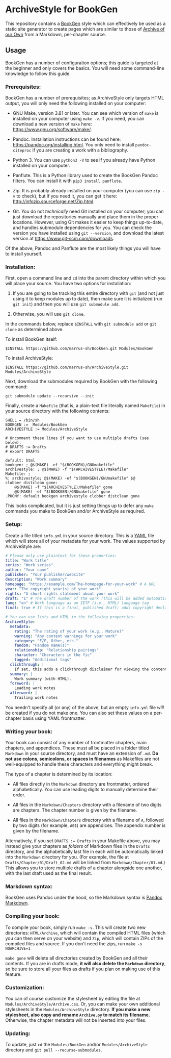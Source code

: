 # ArchiveStyle for BookGen

This repository contains a [BookGen](https://github.com/marrus-sh/BookGen) style which can effectively be used as a static site generator to create pages which are similar to those of [Archive of our Own](https://archiveofourown.org/) from a Markdown, per-chapter source.

## Usage

BookGen has a number of configuration options; this guide is targeted at the beginner and only covers the basics.
You will need some command-line knowledge to follow this guide.

### Prerequisites:

BookGen has a number of prerequisites; as ArchiveStyle only targets HTML output, you will only need the following installed on your computer:

+ GNU Make, version 3.81 or later. You can see which version of `make` is installed on your computer using `make -v`. If you need, you can download a new version of `make` here: <https://www.gnu.org/software/make/>.

+ Pandoc.
Installation instructions can be found here: <https://pandoc.org/installing.html>.
You only need to install `pandoc-citeproc` if you are creating a work with a bibliography.

+ Python 3.
You can use `python3 -V` to see if you already have Python installed on your computer.

+ Panflute.
This is a Python library used to create the BookGen Pandoc filters.
You can install it with `pip3 install panflute`.

+ Zip.
It is probably already installed on your computer (you can use `zip -v` to check), but if you need it, you can get it here: <http://infozip.sourceforge.net/Zip.html>.

+ Git.
You do not *technically* need Git installed on your computer; you can just download the repositories manually and place them in the proper locations.
However, using Git makes it easier to keep things up-to-date, and handles submodule dependencies for you.
You can check the version you have installed using `git --version`, and download the latest version at <https://www.git-scm.com/downloads>.

Of the above, Pandoc and Panflute are the most likely things you will have to install yourself.

### Installation:

First, open a command line and `cd` into the parent directory within which you will place your source.
You have two options for installation:

1. If you are going to be tracking this entire directory with `git` (and not just using it to keep modules up to date), then make sure it is initialized (run `git init`) and then you will use `git submodule add`.

2. Otherwise, you will use `git clone`.

In the commands below, replace `$INSTALL` with `git submodule add` or `git clone` as determined above.

To install BookGen itself:

	$INSTALL https://github.com/marrus-sh/BookGen.git Modules/BookGen

To install ArchiveStyle:

	$INSTALL https://github.com/marrus-sh/ArchiveStyle.git Modules/ArchiveStyle

Next, download the submodules required by BookGen with the following command:

	git submodule update --recursive --init

Finally, create a `Makefile` (that is, a plain-text file literally named `Makefile`) in your source directory with the following contents:

```make
SHELL = /bin/sh
BOOKGEN :=  Modules/BookGen
ARCHIVESTYLE := Modules/ArchiveStyle

# Uncomment these lines if you want to use multiple drafts (see below):
# DRAFTS := Drafts
# export DRAFTS

default: html
bookgen: ; @$(MAKE) -ef "$(BOOKGEN)/GNUmakefile"
archivestyle: ; @$(MAKE) -f "$(ARCHIVESTYLE)/Makefile"
Makefile: ;
%: archivestyle; @$(MAKE) -ef "$(BOOKGEN)/GNUmakefile" $@
clobber distclean gone:
	@$(MAKE) -f "$(ARCHIVESTYLE)/Makefile" gone
	@$(MAKE) -ef "$(BOOKGEN)/GNUmakefile" gone
.PHONY: default bookgen archivestyle clobber distclean gone
```

This looks complicated, but it is just setting things up to defer any `make` commands you make to BookGen and/or ArchiveStyle as required.

### Setup:

Create a file titled `info.yml` in your source directory.
This is a [YAML](https://yaml.org/) file which will store all of your metadata for your work.
The values supported by ArchiveStyle are:

```yaml
# Please only use plaintext for these properties:
title: "Work title"
series: "Work series"
author: "Your name"
publisher: "Your publisher/website"
description: "Work summary"
homepage: "https://example.com/The-homepage-for-your-work" # A URL
year: "The copyright year(s) of your work"
rights: "A short rights statement about your work"
draft: "1" # The draft number of the work (this will be added automatically if you are in drafts mode)
lang: "en" # Work language as an IETF (i.e., HTML) langauge tag
final: true # If this is a final, published draft; adds copyright declaration

# You can use lists and HTML in the following properties:
ArchiveStyle:
  metadata:
    rating: "The rating of your work (e.g., Mature)"
    warning: "Any content warnings for your work"
    category: "F/F, Other, etc."
    fandom: "Fandom name(s)"
    relationship: "Relationship pairings"
    character: "Characters in the fic"
    tagged: "Additional tags"
  clickthrough: |
    If set, this adds a clickthrough disclaimer for viewing the content.
  summary: |
    Work summary (with HTML).
  foreword: |
    Leading work notes
  afterword: |
    Trailing work notes
```

You needn't specify all (or any) of the above, but an empty `info.yml` file *will* be created if you do not make one.
You can also set these values on a per-chapter basis using YAML frontmatter.

### Writing your book:

Your book can consist of any number of frontmatter chapters, main chapters, and appendices.
These must all be placed in a folder titled `Markdown` in your source directory, and must have an extension of `.md`.
**Do not use colons, semicolons, or spaces in filenames** as Makefiles are not well-equipped to handle these characters and everything might break.

The type of a chapter is determined by its location:

+ All files directly in the `Markdown` directory are frontmatter, ordered alphabetically.
You can use leading digits to manually determine their order.

+ All files in the `Markdown/Chapters` directory with a filename of two digits are chapters.
The chapter number is given by the filename.

+ All files in the `Markdown/Chapters` directory with a filename of `A`, followed by two digits (for example, `A01`) are appendices.
The appendix number is given by the filename.

Alternatively, if you set `DRAFTS := Drafts` in your Makefile above, you may instead give your chapters as *folders* of Markdown files in the `Drafts` directory, and the alphabetically last file in each will be automatically linked into the `Markdown` directory for you.
(For example, the file at `Drafts/Chapter/01/Draft_02.md` will be linked from `Markdown/Chapter/01.md`.)
This allows you to store multiple drafts of a chapter alongside one another, with the last draft used as the final result.

### Markdown syntax:

BookGen uses Pandoc under the hood, so the Markdown syntax is [Pandoc Markdown](https://pandoc.org/MANUAL.html#pandocs-markdown).

### Compiling your book:

To compile your book, simply run `make -s`.
This will create two new directories: `HTML/Archive`, which will contain the compiled HTML files (which you can then serve on your website) and `Zip`, which will contain ZIPs of the compiled files and source.
If you don't need the zips, run `make -s NOARCHIVE=1`

`make gone` will delete all directories created by BookGen and all their contents.
If you are in drafts mode, **it will also delete the `Markdown` directory**, so be sure to store all your files as drafts if you plan on making use of this feature.

### Customization:

You can of course customize the stylesheet by editing the file at `Modules/ArchiveStyle/Archive.css`.
Or, you can make your own additional stylesheets in the `Modules/ArchiveStyle` directory.
**If you make a new stylesheet, also copy and rename `Archive.py` to match its filename.**
Otherwise, the chapter metadata will not be inserted into your files.

### Updating:

To update, just `cd` the `Modules/BookGen` and/or `Modules/ArchiveStyle` directory and `git pull --recurse-submodules`.

